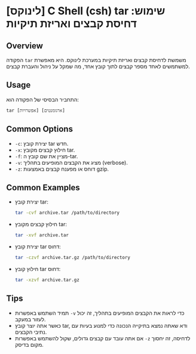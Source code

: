 # [לינוקס] C Shell (csh) tar שימוש: דחיסת קבצים ואריזת תיקיות

## Overview
הפקודה `tar` משמשת לדחיסת קבצים ואריזת תיקיות במערכת לינוקס. היא מאפשרת למשתמשים לאחד מספר קבצים לתוך קובץ אחד, מה שמקל על ניהול והעברת קבצים.

## Usage
התחביר הבסיסי של הפקודה הוא:
```
tar [אפשרויות] [ארגומנטים]
```

## Common Options
- `-c`: יצירת קובץ tar חדש.
- `-x`: חילוץ קבצים מקובץ tar.
- `-f`: מציין את שם קובץ ה-tar.
- `-v`: מציג את הקבצים המופיעים בתהליך (verbose).
- `-z`: דוחס או מפענח קבצים באמצעות gzip.

## Common Examples
- יצירת קובץ tar:
  ```bash
  tar -cvf archive.tar /path/to/directory
  ```
  
- חילוץ קבצים מקובץ tar:
  ```bash
  tar -xvf archive.tar
  ```

- יצירת קובץ tar דחוס:
  ```bash
  tar -czvf archive.tar.gz /path/to/directory
  ```

- חילוץ קובץ tar דחוס:
  ```bash
  tar -xzvf archive.tar.gz
  ```

## Tips
- תמיד השתמש באפשרות `-v` כדי לראות את הקבצים המופיעים בתהליך, זה יכול לעזור במעקב.
- כאשר אתה יוצר קובץ tar, ודא שאתה נמצא בתיקייה הנכונה כדי למנוע בעיות עם נתיבי הקבצים.
- אם אתה עובד עם קבצים גדולים, שקול להשתמש באפשרות `-z` לדחיסה, זה יחסוך מקום בדיסק.